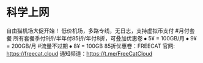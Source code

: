 # 科学上网
自由猫机场大促开始！
低价机场，多路专线，无日志，支持虚拟币支付
#月付套餐 所有套餐季付9折/半年付85折/年付8折，可叠加优惠卷
⦁ 5¥ = 100GB/月
⦁ 9¥ = 200GB/月
#流量不过期
⦁ 8¥ = 100GB
85折优惠卷：FREECAT
官网: https://freecat.cloud
通知频道：https://t.me/FreeCatCloud
